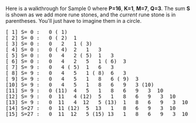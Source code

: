 Here is a walkthrough for Sample 0 where **P=16**, **K=1**, **M=7**, **Q=3**.
The sum **S** is shown as we add more rune stones, and the _current_ rune stone is in parentheses.
You'll just have to imagine them in a circle.

<pre>[ 1] S= 0 :   0 ( 1)
[ 2] S= 0 :   0 ( 2)  1
[ 3] S= 0 :   0   2   1 ( 3)
[ 4] S= 0 :   0 ( 4)  2   1   3
[ 5] S= 0 :   0   4   2 ( 5)  1   3
[ 6] S= 0 :   0   4   2   5   1 ( 6)  3
[ 7] S= 9 :   0   4 ( 5)  1   6   3
[ 8] S= 9 :   0   4   5   1 ( 8)  6   3
[ 9] S= 9 :   0   4   5   1   8   6 ( 9)  3
[10] S= 9 :   0   4   5   1   8   6   9   3 (10)
[11] S= 9 :   0 (11)  4   5   1   8   6   9   3  10
[12] S= 9 :   0  11   4 (12)  5   1   8   6   9   3  10
[13] S= 9 :   0  11   4  12   5 (13)  1   8   6   9   3  10
[14] S=27 :   0  11 (12)  5  13   1   8   6   9   3  10
[15] S=27 :   0  11  12   5 (15) 13   1   8   6   9   3  10</pre>
